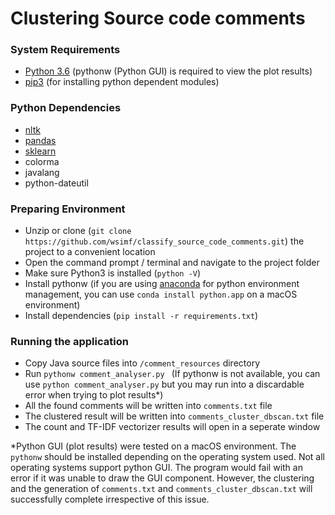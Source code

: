 # Clustering Source code comments

### System Requirements

  - [Python 3.6] (pythonw (Python GUI) is required to view the plot results)
  - [pip3] (for installing python dependent modules) 
  
### Python Dependencies
 - [nltk]
 - [pandas]
 - [sklearn]
 - colorma
 - javalang
 - python-dateutil

### Preparing Environment
- Unzip or clone (```git clone https://github.com/wsimf/classify_source_code_comments.git```) the project to a convenient location
- Open the command prompt / terminal and navigate to the project folder
- Make sure Python3 is installed (```python -V```)
- Install pythonw (if you are using [anaconda] for python environment management, you can use ```conda install python.app``` on a macOS environment)
- Install dependencies (```pip install -r requirements.txt```)

### Running the application
- Copy Java source files into ```/comment_resources``` directory
- Run ```pythonw comment_analyser.py ``` (If pythonw is not available, you can use ```python comment_analyser.py``` but you may run into a discardable error when trying to plot results*)
- All the found comments will be written into ```comments.txt``` file 
- The clustered result will be written into ```comments_cluster_dbscan.txt``` file
- The count and TF-IDF vectorizer results will open in a seperate window

*Python GUI (plot results) were tested on a macOS environment. The ```pythonw``` should be installed depending on the operating system used. Not all operating systems support python GUI. The program would fail with an error if it was unable to draw the GUI component. However, the clustering and the generation of ```comments.txt``` and ```comments_cluster_dbscan.txt``` will successfully complete irrespective of this issue.


[//]: # (These are reference links used in the body of this note and get stripped out when the markdown processor does its job. There is no need to format nicely because it shouldn't be seen. Thanks SO - http://stackoverflow.com/questions/4823468/store-comments-in-markdown-syntax)

[Python 3.6]: <https://www.python.org/downloads/>
[pip3]: <https://docs.python.org/3/installing/index.html>
[nltk]: <http://www.nltk.org>
[pandas]: <https://pandas.pydata.org>
[sklearn]: <https://scikit-learn.org/stable/>
[anaconda]: <https://anaconda.org>
